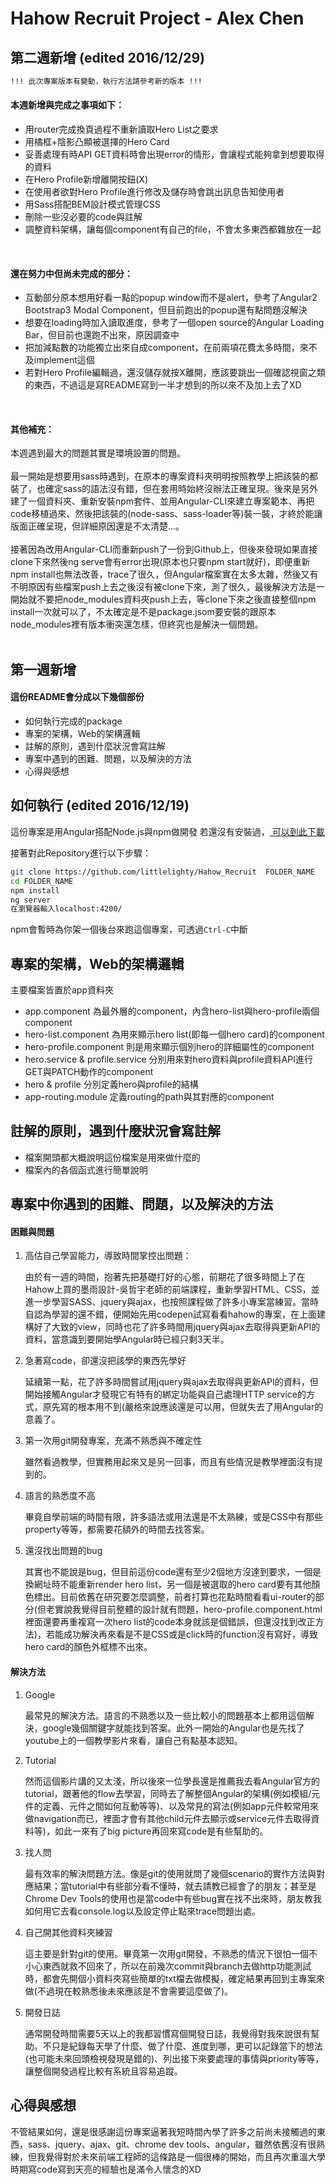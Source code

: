 # Hahow Recruit Project - Alex Chen

<!-- 粗體： **...**
連結： [文字](網址)
列點： *
標題： #
小標題： ##
斜體： ###
文字灰背景： `...`
大塊灰背景： ```bash ... ```b
也可以用HTML的語法來寫 -->

## 第二週新增 (edited 2016/12/29)

```bash
!!! 此次專案版本有變動，執行方法請參考新的版本 !!!
```
<h4>本週新增與完成之事項如下：</h4>

* 用router完成換頁過程不重新讀取Hero List之要求
* 用橘框+陰影凸顯被選擇的Hero Card
* 妥善處理有時API GET資料時會出現error的情形，會讓程式能夠拿到想要取得的資料
* 在Hero Profile新增離開按鈕(X)
* 在使用者欲對Hero Profile進行修改及儲存時會跳出訊息告知使用者
* 用Sass搭配BEM設計模式管理CSS
* 刪除一些沒必要的code與註解
* 調整資料架構，讓每個component有自己的file，不會太多東西都雜放在一起

<br>
<h4>還在努力中但尚未完成的部分：</h4>

* 互動部分原本想用好看一點的popup window而不是alert，參考了Angular2 Bootstrap3 Modal Component，但目前跑出的popup還有點問題沒解決
* 想要在loading時加入讀取進度，參考了一個open source的Angular Loading Bar，但目前也還跑不出來，原因調查中
* 把加減點數的功能獨立出來自成component，在前兩項花費太多時間，來不及implement這個
* 若對Hero Profile編輯過，還沒儲存就按X離開，應該要跳出一個確認視窗之類的東西，不過這是寫README寫到一半才想到的所以來不及加上去了XD

<br>
<h4>其他補充：</h4>
本週遇到最大的問題其實是環境設置的問題。<br><br>
最一開始是想要用sass時遇到，在原本的專案資料夾明明按照教學上把該裝的都裝了，也確定sass的語法沒有錯，但在套用時始終沒辦法正確呈現。後來是另外建了一個資料夾、重新安裝npm套件、並用Angular-CLI來建立專案範本、再把code移植過來、然後把該裝的(node-sass、sass-loader等)裝一裝，才終於能讓版面正確呈現，但詳細原因還是不太清楚...。<br><br>
接著因為改用Angular-CLI而重新push了一份到Github上，但後來發現如果直接clone下來然後ng serve會有error出現(原本也只要npm start就好)，即便重新npm install也無法改善，trace了很久，但Angular檔案實在太多太雜，然後又有不明原因有些檔案push上去之後沒有被clone下來，測了很久，最後解決方法是一開始就不要把node_modules資料夾push上去，等clone下來之後直接整個npm install一次就可以了，不太確定是不是package.jsom要安裝的跟原本node_modules裡有版本衝突還怎樣，但終究也是解決一個問題。<br><br>


## 第一週新增 

<h4>這份README會分成以下幾個部份</h4>

* 如何執行完成的package
* 專案的架構，Web的架構邏輯
* 註解的原則，遇到什麼狀況會寫註解
* 專案中遇到的困難、問題，以及解決的方法
* 心得與感想

## 如何執行 (edited 2016/12/19)

這份專案是用Angular搭配Node.js與npm做開發
若還沒有安裝過，<a href="https://docs.npmjs.com/getting-started/installing-node" target="_blank" title="Installing Node.js and updating npm">
可以到此下載</a> 

接著對此Repository進行以下步驟：
```bash
git clone https://github.com/littlelighty/Hahow_Recruit  FOLDER_NAME
cd FOLDER_NAME
npm install
ng server
在瀏覽器輸入localhost:4200/
```
npm會暫時為你架一個後台來跑這個專案，可透過`Ctrl-C`中斷


## 專案的架構，Web的架構邏輯

主要檔案皆置於app資料夾
* app.component 為最外層的component，內含hero-list與hero-profile兩個component
* hero-list.component 為用來顯示hero list(即每一個hero card)的component
* hero-profile.component 則是用來顯示個別hero的詳細屬性的component
* hero.service & profile.service 分別用來對hero資料與profile資料API進行GET與PATCH動作的component
* hero & profile 分別定義hero與profile的結構
* app-routing.module 定義routing的path與其對應的component


## 註解的原則，遇到什麼狀況會寫註解
* 檔案開頭都大概說明這份檔案是用來做什麼的
* 檔案內的各個函式進行簡單說明


## 專案中你遇到的困難、問題，以及解決的方法
<h4>困難與問題</h4>
<ol>
	<li>高估自己學習能力，導致時間掌控出問題：<br>
		<p>由於有一週的時間，抱著先把基礎打好的心態，前期花了很多時間上了在Hahow上買的墨雨設計-吳哲宇老師的前端課程，重新學習HTML、CSS，並進一步學習SASS、jquery與ajax，也按照課程做了許多小專案當練習。當時自認為學習的還不錯，便開始先用codepen試寫看看hahow的專案，在上面建構好了大致的view，同時也花了許多時間用jquery與ajax去取得與更新API的資料，當意識到要開始學Angular時已經只剩3天半。</p>
	</li>
	<li>急著寫code，卻還沒把該學的東西先學好
		<p>延續第一點，花了許多時間嘗試用jquery與ajax去取得與更新API的資料，但開始接觸Angular才發現它有特有的綁定功能與自己處理HTTP service的方式，原先寫的根本用不到(嚴格來說應該還是可以用，但就失去了用Angular的意義了。</p>
	</li>
	<li>第一次用git開發專案，充滿不熟悉與不確定性
		<p>雖然看過教學，但實務用起來又是另一回事，而且有些情況是教學裡面沒有提到的。</p>
	</li>
	<li>語言的熟悉度不高
		<p>畢竟自學前端的時間有限，許多語法或用法還是不太熟練，或是CSS中有那些property等等，都需要花額外的時間去找答案。</p>
	</li>
	<li>還沒找出問題的bug
		<p>其實也不能說是bug，但目前這份code還有至少2個地方沒達到要求，一個是換網址時不能重新render hero list，另一個是被選取的hero card要有其他顏色標出。目前依舊在研究要怎麼調整，前者打算也花點時間看看ui-router的部分(但老實說我覺得目前整體的設計就有問題，hero-profile.component.html裡面還要再重複寫一次hero list的code本身就該是個錯誤，但還沒找到改正方法)，若能成功解決再來看是不是CSS或是click時的function沒有寫好，導致hero card的顏色外框標不出來。</p>
	</li>
</ol>

<h4>解決方法</h4>
<ol>
	<li>Google<br>
		<p>最常見的解決方法。語言的不熟悉以及一些比較小的問題基本上都用這個解決，google幾個關鍵字就能找到答案。此外一開始的Angular也是先找了youtube上的一個教學影片來看，讓自己有點基本認知。</p>
	</li>
	<li>Tutorial
		<p>然而這個影片講的又太淺，所以後來一位學長還是推薦我去看Angular官方的tutorial，跟著他的flow去學習，同時去了解整個Angular的架構(例如模組/元件的定義、元件之間如何互動等等)、以及常見的寫法(例如app元件較常用來做navigation而已，裡面才會有其他child元件去顯示或service元件去取得資料等)，如此一來有了big picture再回來寫code是有些幫助的。</p>
	</li>
	<li>找人問
		<p>最有效率的解決問題方法。像是git的使用就問了幾個scenario的實作方法與對應結果；當tutorial中有些部分看不懂時，就去請教已經會了的朋友；甚至是Chrome Dev Tools的使用也是當code中有些bug實在找不出來時，朋友教我如何用它去看console.log以及設定停止點來trace問題出處。</p>
	</li>
	<li>自己開其他資料夾練習
		<p>這主要是針對git的使用。畢竟第一次用git開發，不熟悉的情況下很怕一個不小心東西就救不回來了，所以在前幾次commit與branch去做http功能測試時，都會先開個小資料夾寫些簡單的txt檔去做模擬，確定結果再回到主專案來做(不過現在較熟悉後未來應該是不會需要這麼做了)。</p>
	</li>
	<li>開發日誌
		<p>通常開發時間需要5天以上的我都習慣寫個開發日誌，我覺得對我來說很有幫助。不只是紀錄每天學了什麼、做了什麼、進度到哪，更可以記錄當下的想法(也可能未來回頭檢視發現是錯的)、列出接下來要處理的事情與priority等等，讓整個開發過程比較有系統且容易追蹤。</p>
	</li>
</ol>


## 心得與感想
不管結果如何，還是很感謝這份專案逼著我短時間內學了許多之前尚未接觸過的東西，sass、jquery、ajax、git、chrome dev tools、angular，雖然依舊沒有很熟練，但我覺得對於未來前端工程師的這條路是一個很棒的開始，而且再次重溫大學時期寫code寫到天亮的經驗也是滿令人懷念的XD